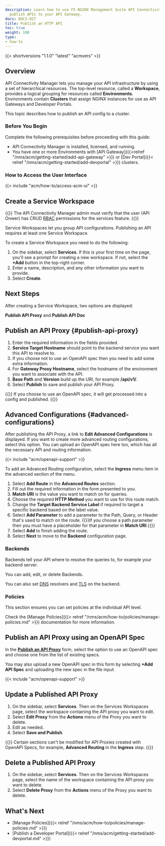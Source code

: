 ```yaml
---
description: Learn how to use F5 NGINX Management Suite API Connectivity Manager to
  publish APIs to your API Gateway.
docs: DOCS-927
title: Publish an HTTP API
toc: true
weight: 100
type:
- how-to
---
```



{{< shortversions "1.1.0" "latest" "acmvers" >}}

## Overview

API Connectivity Manager lets you manage your API infrastructure by using a set of hierarchical resources. The top-level resource, called a **Workspace**, provides a logical grouping for resources called **Environments**. Environments contain **Clusters** that assign NGINX instances for use as API Gateways and Developer Portals.

This topic describes how to publish an API config to a cluster.

### Before You Begin

Complete the following prerequisites before proceeding with this guide:

- API Connectivity Manager is installed, licensed, and running.
- You have one or more Environments with [API Gateway]({{<relref "/nms/acm/getting-started/add-api-gateway" >}}) or [Dev Portal]({{< relref "/nms/acm/getting-started/add-devportal" >}}) clusters.

### How to Access the User Interface

{{< include "acm/how-to/access-acm-ui" >}}

## Create a Service Workspace

{{<note>}}
The API Connectivity Manager admin must verify that the user (API Onwer) has CRUD [RBAC](https://en.wikipedia.org/wiki/Role-based_access_control) permissions for the services feature.
{{</note>}}

Service Workspaces let you group API configurations. Publishing an API requires at least one Service Workspace.

To create a Service Workspace you need to do the following:

1. On the sidebar, select **Services**. If this is your first time on the page, you'll see a prompt for creating a new workspace. If not, select the **+Add** button in the top-right corner.
2. Enter a name, description, and any other information you want to provide.
3. Select **Create**.

## Next Steps

After creating a Service Workspace, two options are displayed:

**Publish API Proxy** and **Publish API Doc**

## Publish an API Proxy {#publish-api-proxy}

1. Enter the required information in the fields provided.
2. **Service Target Hostname** should point to the backend service you want this API to resolve to.
3. If you choose not to use an OpenAPI spec then you need to add some extra information.
4. For **Gateway Proxy Hostname**, select the hostname of the environment you want to associate with the API.
5. **Base Path** and **Version** build up the URI, for example **/api/v1/**.
6. Select **Publish** to save and publish your API Proxy.

{{<note>}}
If you choose to use an OpenAPI spec, it will get processed into a config and published.
{{</note>}}

## Advanced Configurations {#advanced-configurations}

After publishing the API Proxy, a link to **Edit Advanced Configurations** is displayed.
If you want to create more advanced routing configurations, select this option.
You can upload an OpenAPI spec here too, which has all the necessary API and routing information.

{{< include "acm/openapi-support" >}}

To add an Advanced Routing configuration, select the **Ingress** menu item in the advanced section of the menu.

1. Select **Add Route** in the **Advanced Routes** section.
2. Fill out the required information in the form presented to you.
3. **Match URI** is the value you want to match on for queries.
4. Choose the required **HTTP Method** you want to use for this route match.
5. Change the **Target Backend Service Label** if required to target a specific backend based on the label value.
6. Select **Add Parameter** to add a parameter to the Path, Query, or Header that's used to match on the route.
   {{<note>}}If you choose a path parameter then you must have a placeholder for that parameter in **Match URI**.{{</note>}}
7. Select **Add** to finish adding the route.
8. Select **Next** to move to the **Backend** configuration page.

### Backends

Backends tell your API where to resolve the queries to, for example your backend server.

You can add, edit, or delete Backends.

You can also set [DNS](https://en.wikipedia.org/wiki/Domain_Name_System) resolvers and [TLS](https://en.wikipedia.org/wiki/Transport_Layer_Security) on the backend.

### Policies

This section ensures you can set policies at the individual API level.

Check the [Manage Policies]({{< relref "/nms/acm/how-to/policies/manage-policies.md" >}}) documentation for more information.

## Publish an API Proxy using an OpenAPI Spec

In the [**Publish an API Proxy**](#publish-api-proxy) form, select the option to use an OpenAPI spec and choose one from the list of existing specs.

You may also upload a new OpenAPI spec in this form by selecting **+Add API Spec** and uploading the new spec in the file input.

{{< include "acm/openapi-support" >}}

## Update a Published API Proxy

1. On the sidebar, select **Services**. Then on the Services Workspaces page, select the workspace containing the API proxy you want to edit.
2. Select **Edit Proxy** from the **Actions** menu of the Proxy you want to delete.
3. Edit as needed.
4. Select **Save and Publish**.

{{<note>}}
Certain sections can't be modified for API Proxies created with OpenAPI Specs, for example, **Advanced Routing** in the **Ingress** step.
{{</note>}}

## Delete a Published API Proxy

1. On the sidebar, select **Services**. Then on the Services Workspaces page, select the name of the workspace containing the API proxy you want to delete.
2. Select **Delete Proxy** from the **Actions** menu of the Proxy you want to delete.

## What's Next

- [Manage Policies]({{< relref "/nms/acm/how-to/policies/manage-policies.md" >}})
- [Publish a Developer Portal]({{< relref "/nms/acm/getting-started/add-devportal.md" >}})
